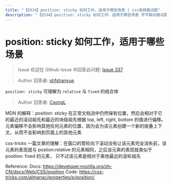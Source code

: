 ```yaml
---
title: "【Q334】position: sticky 如何工作，适用于哪些场景 | css高频面试题"
description: "【Q334】position: sticky 如何工作，适用于哪些场景 字节跳动面试题、阿里腾讯面试题、美团小米面试题。"
---
```


# position: sticky 如何工作，适用于哪些场景

> Issue
> 欢迎在 Gtihub Issue 中回答此问题: [Issue 337](https://github.com/shfshanyue/Daily-Question/issues/337)

> Author
> 回答者: [shfshanyue](https://github.com/shfshanyue)

`position: sticky` 可理解为 `relative` 与 `fixed` 的结合体

> Author
> 回答者: [CsongL](https://github.com/CsongL)

MDN 的解释：position: sticky 在正常文档流中仍然保有位置，然后会相对于它的最近的滚动祖先和最近的块级祖先根据 top, left, right, bottom 的值进行偏移。元素偏移不会影响其他任何元素的位置，因为会为该元素创建一个新的层叠上下文，从而不会影响到页面上的其他元素

css-tricks 一篇文章的理解：在窗口的管轮向下滚动没有让该元素完全消失前，该元素的表现就与 postion:relative 的元素相同，之后该元素的表现就类似于 position: fixed 的元素， 只不过该元素是相对于离他最近的滚轮祖先

Reference:
Docs: https://developer.mozilla.org/zh-CN/docs/Web/CSS/position
Code: https://css-tricks.com/almanac/properties/p/position/
